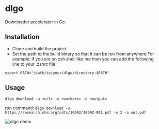 # dlgo
Downloader accelerator in Go.

## Installation
- Clone and build the project
- Set the path to the build binary so that it can be run from anywhere
For example:
If you are on zsh shell like me then you can add the following line to your .zshrc file

```export PATH="/path/to/your/dlgo/directory:$PATH"```

## Usage
```dlgo download -u <url> -w <workers> -o <output>```

run command:
```dlgo download -u https://research.nhm.org/pdfs/10592/10592-001.pdf -w 2 -o out.pdf```

![dlgo demo](./assets/run-fast.gif)

